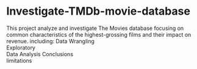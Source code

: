 # Investigate-TMDb-movie-database
This project analyze and investigate The Movies database focusing on common characteristics of the highest-grossing films and their impact on revenue.
including: 
Data Wrangling  
Exploratory  
Data Analysis 
Conclusions  
limitations
